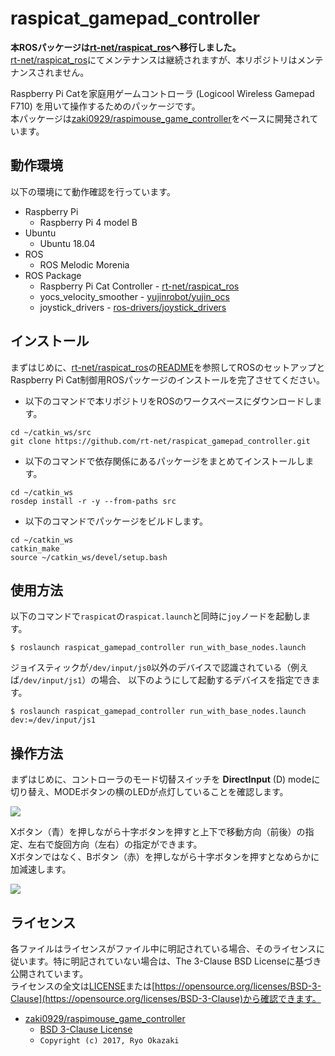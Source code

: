 # raspicat_gamepad_controller

__本ROSパッケージは[rt-net/raspicat_ros](https://github.com/rt-net/raspicat_ros)へ移行しました。__  
[rt-net/raspicat_ros](https://github.com/rt-net/raspicat_ros)にてメンテナンスは継続されますが、本リポジトリはメンテナンスされません。

Raspberry Pi Catを家庭用ゲームコントローラ (Logicool Wireless Gamepad F710) を用いて操作するためのパッケージです。  
本パッケージは[zaki0929/raspimouse_game_controller](https://github.com/zaki0929/raspimouse_game_controller)をベースに開発されています。

## 動作環境

以下の環境にて動作確認を行っています。

* Raspberry Pi
  * Raspberry Pi 4 model B
* Ubuntu
  * Ubuntu 18.04
* ROS
  * ROS Melodic Morenia
* ROS Package
  * Raspberry Pi Cat Controller - [rt-net/raspicat_ros](https://github.com/rt-net/raspicat_ros)
  * yocs_velocity_smoother - [yujinrobot/yujin_ocs](https://github.com/yujinrobot/yujin_ocs)
  * joystick_drivers - [ros-drivers/joystick_drivers](https://github.com/ros-drivers/joystick_drivers)

## インストール

まずはじめに、[rt-net/raspicat_ros](https://github.com/rt-net/raspicat_ros)の[README](https://github.com/rt-net/raspicat_ros/blob/kinetic-devel/README.md)を参照してROSのセットアップとRaspberry Pi Cat制御用ROSパッケージのインストールを完了させてください。

* 以下のコマンドで本リポジトリをROSのワークスペースにダウンロードします。

```
cd ~/catkin_ws/src
git clone https://github.com/rt-net/raspicat_gamepad_controller.git
```

* 以下のコマンドで依存関係にあるパッケージをまとめてインストールします。

```
cd ~/catkin_ws
rosdep install -r -y --from-paths src
```

* 以下のコマンドでパッケージをビルドします。

```
cd ~/catkin_ws
catkin_make
source ~/catkin_ws/devel/setup.bash
```

## 使用方法

以下のコマンドで`raspicat`の`raspicat.launch`と同時に`joy`ノードを起動します。
```
$ roslaunch raspicat_gamepad_controller run_with_base_nodes.launch
```

ジョイスティックが`/dev/input/js0`以外のデバイスで認識されている（例えば`/dev/input/js1`）の場合、
以下のようにして起動するデバイスを指定できます。
```
$ roslaunch raspicat_gamepad_controller run_with_base_nodes.launch dev:=/dev/input/js1
```

## 操作方法

まずはじめに、コントローラのモード切替スイッチを __DirectInput__ (D) modeに切り替え、MODEボタンの横のLEDが点灯していることを確認します。

![](https://rt-net.github.io/images/raspberry-pi-cat/gamepad_front.jpg)

Xボタン（青）を押しながら十字ボタンを押すと上下で移動方向（前後）の指定、左右で旋回方向（左右）の指定ができます。  
Xボタンではなく、Bボタン（赤）を押しながら十字ボタンを押すとなめらかに加減速します。

![](https://rt-net.github.io/images/raspberry-pi-cat/gamepad_top.png)

## ライセンス

各ファイルはライセンスがファイル中に明記されている場合、そのライセンスに従います。特に明記されていない場合は、The 3-Clause BSD Licenseに基づき公開されています。  
ライセンスの全文は[LICENSE](./LICENSE)または[https://opensource.org/licenses/BSD-3-Clause](https://opensource.org/licenses/BSD-3-Clause)から確認できます。

* [zaki0929/raspimouse_game_controller](https://github.com/zaki0929/raspimouse_game_controller)
    * [BSD 3-Clause License](https://github.com/zaki0929/raspimouse_game_controller/blob/master/LICENSE)
    * `Copyright (c) 2017, Ryo Okazaki`
